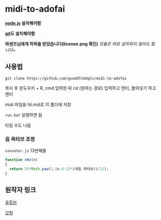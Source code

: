 # midi-to-adofai

**[node.js](https://nodejs.org/ko/) 설치해야함**

**[git](https://git-scm.com/download/win)도 설치해야함**

**와샌즈님에게 허락을 받았습니다(license.png 확인)**
*모듈은 따로 설치하지 않아도 됩니다~*

## 사용법

```batchfile
git clone https://github.com/gooddltmdqls/midi-to-adofai
```

복사 후 윈도우키 + R, cmd 입력한 뒤 cd (원하는 경로) 입력하고 엔터, 붙여넣기 하고 엔터

midi 파일을 fd.mid로 이 폴더에 저장

`run.bat` 실행하면 됨

타일 수도 나옴

### 음 옥타브 조정

`conveter.js` 13번째줄

```javascript
function nHz(n)
{
  return 55*Math.pow(2,(n-9-12*(내릴 옥타브))/12);
}
```

## 원작자 링크

[유튜브](https://youtube.com/c/wasans)

[깃헙](https://github.com/wa-sans)
